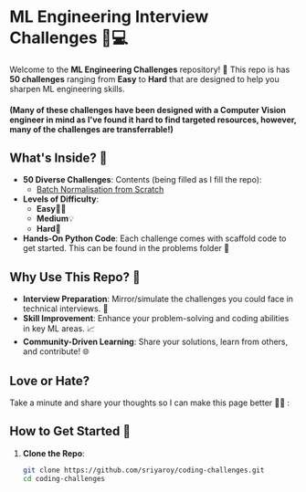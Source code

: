 # ML Engineering Interview Challenges 🚀💻

Welcome to the **ML Engineering Challenges** repository! 🎉 This repo is has **50 challenges** ranging from **Easy** to **Hard** that are designed to help you sharpen ML engineering skills. 

#### (Many of these challenges have been designed with a Computer Vision engineer in mind as I've found it hard to find targeted resources, however, many of the challenges are transferrable!)

## What's Inside? 📂

- **50 Diverse Challenges**: Contents (being filled as I fill the repo):
  - [Batch Normalisation from Scratch](https://github.com/sriyaroy/coding-challenges/blob/main/problems/batch-norm.py)
- **Levels of Difficulty**:
  - **Easy**🏃‍♂️
  - **Medium**💡
  - **Hard**🚀
- **Hands-On Python Code**: Each challenge comes with scaffold code to get started. This can be found in the problems folder 🐍

## Why Use This Repo? 🤔

- **Interview Preparation**: Mirror/simulate the challenges you could face in technical interviews. 🎤
- **Skill Improvement**: Enhance your problem-solving and coding abilities in key ML areas. 📈
- **Community-Driven Learning**: Share your solutions, learn from others, and contribute! 🌐

## Love or Hate? 
Take a minute and share your thoughts so I can make this page better 🫶🏽 : 

## How to Get Started 🚀

1. **Clone the Repo**:
   ```bash
   git clone https://github.com/sriyaroy/coding-challenges.git
   cd coding-challenges
